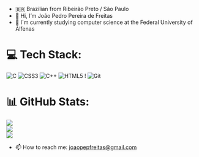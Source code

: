 - 🇧🇷 Brazilian from Ribeirão Preto / São Paulo
- 👋 Hi, I’m João Pedro Pereira de Freitas
- 🌱 I´m currently studying computer science at the Federal University of Alfenas  




# 💻 Tech Stack:
![C](https://img.shields.io/badge/c-%2300599C.svg?style=for-the-badge&logo=c&logoColor=white) ![CSS3](https://img.shields.io/badge/css3-%231572B6.svg?style=for-the-badge&logo=css3&logoColor=white) ![C++](https://img.shields.io/badge/c++-%2300599C.svg?style=for-the-badge&logo=c%2B%2B&logoColor=white) ![HTML5](https://img.shields.io/badge/html5-%23E34F26.svg?style=for-the-badge&logo=html5&logoColor=white) ! ![Git](https://img.shields.io/badge/git-%23F05033.svg?style=for-the-badge&logo=git&logoColor=white)
# 📊 GitHub Stats:
![](https://github-readme-stats.vercel.app/api?username=Joaopepfreitas&theme=shadow_red&hide_border=false&include_all_commits=false&count_private=false)<br/>
![](https://github-readme-streak-stats.herokuapp.com/?user=Joaopepfreitas&theme=shadow_red&hide_border=false)<br/>
![](https://github-readme-stats.vercel.app/api/top-langs/?username=Joaopepfreitas&theme=shadow_red&hide_border=false&include_all_commits=false&count_private=false&layout=compact)



- 📫 How to reach me: joaopepfreitas@gmail.com
 


